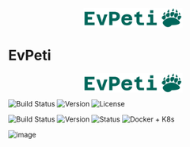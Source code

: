 <img src="frontend/evpeti-app/src/assets/logo.png" alt="EvPeti Logo" width="200" height="auto" style="display: block; margin: 0 auto;">


# EvPeti

<img src="frontend/evpeti-app/src/assets/logo.png" alt="EvPeti Logo" width="200" height="auto" style="display: block; margin: 0 auto;">

![Build Status](https://img.shields.io/badge/build-passing-brightgreen)
![Version](https://img.shields.io/badge/version-1.0.0-blue)
![License](https://img.shields.io/badge/license-MIT-green)

![Build Status](https://img.shields.io/badge/build-passing-brightgreen)
![Version](https://img.shields.io/badge/version-1.0.0-brightgreen)
![Status](https://img.shields.io/badge/status-Core%20Ready-brightgreen)
![Docker + K8s](https://img.shields.io/badge/Docker%20%2B%20K8s-In%20Progress-orange)


<img width="329" height="710" alt="image" src="https://github.com/user-attachments/assets/6bbbd894-c27c-4d42-afb4-bde0cfb2995f" />

